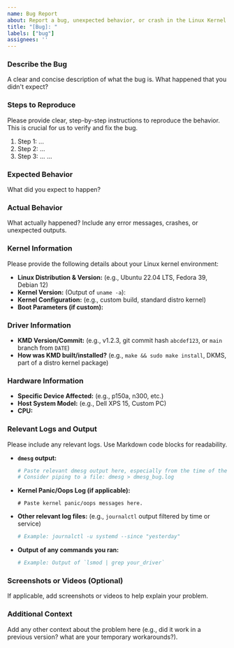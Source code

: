 ```yaml
---
name: Bug Report
about: Report a bug, unexpected behavior, or crash in the Linux Kernel driver.
title: "[Bug]: "
labels: ["bug"]
assignees: ''
---
```


### Describe the Bug

A clear and concise description of what the bug is. What happened that you didn't expect?

### Steps to Reproduce

Please provide clear, step-by-step instructions to reproduce the behavior. This is crucial for us to verify and fix the bug.

1.  Step 1: ...
2.  Step 2: ...
3.  Step 3: ...
...

### Expected Behavior

What did you expect to happen?

### Actual Behavior

What actually happened? Include any error messages, crashes, or unexpected outputs.

### Kernel Information

Please provide the following details about your Linux kernel environment:

* **Linux Distribution & Version:** (e.g., Ubuntu 22.04 LTS, Fedora 39, Debian 12)
* **Kernel Version:** (Output of `uname -a`):
* **Kernel Configuration:** (e.g., custom build, standard distro kernel)
* **Boot Parameters (if custom):**

### Driver Information

* **KMD Version/Commit:** (e.g., v1.2.3, git commit hash `abcdef123`, or `main` branch from `DATE`)
* **How was KMD built/installed?** (e.g., `make && sudo make install`, DKMS, part of a distro kernel package)

### Hardware Information

* **Specific Device Affected:** (e.g., p150a, n300, etc.)
* **Host System Model:** (e.g., Dell XPS 15, Custom PC)
* **CPU:**

### Relevant Logs and Output

Please include any relevant logs. Use Markdown code blocks for readability.

* **`dmesg` output:**
    ```bash
    # Paste relevant dmesg output here, especially from the time of the bug.
    # Consider piping to a file: dmesg > dmesg_bug.log
    ```
* **Kernel Panic/Oops Log (if applicable):**
    ```
    # Paste kernel panic/oops messages here.
    ```
* **Other relevant log files:** (e.g., `journalctl` output filtered by time or service)
    ```bash
    # Example: journalctl -u systemd --since "yesterday"
    ```
* **Output of any commands you ran:**
    ```bash
    # Example: Output of `lsmod | grep your_driver`
    ```

### Screenshots or Videos (Optional)

If applicable, add screenshots or videos to help explain your problem.

### Additional Context

Add any other context about the problem here (e.g., did it work in a previous version? what are your temporary workarounds?).